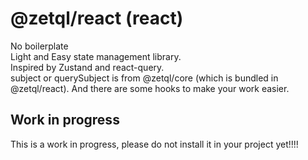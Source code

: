 # @zetql/react (react)

No boilerplate<br />
Light and Easy state management library. <br/>
Inspired by Zustand and react-query.<br/>
subject or querySubject is from @zetql/core (which is bundled in @zetql/react).
And there are some hooks to make your work easier.

## Work in progress

This is a work in progress, please do not install it in your project yet!!!!
